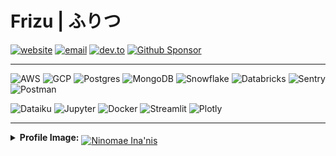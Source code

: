 <h1>Frizu | ふりつ</h1>
<a href="https://kaidenfrizu.github.io/"><img alt="website" src="https://img.shields.io/badge/Website-222222?logo=github"></a>
<a href="mailto:frizu.primary834@passmail.net"><img alt="email" src="https://img.shields.io/badge/Email-6D4AFF?logo=protonmail&logoColor=EEEFEE"></a>
<a href="https://dev.to/kaidenfrizu"><img alt="dev.to" src="https://img.shields.io/badge/Dev.to-0A0A0A?logo=devdotto&logoColor=white&color=333333"></a>
<a href="https://github.com/sponsors/KaidenFrizu"><img alt="Github Sponsor" src="https://img.shields.io/badge/Sponsor-EA4AAA?logo=githubsponsors&logoColor=EEEFEE"></a>

---

![AWS](https://img.shields.io/badge/AWS-232F3E?style=flat-square&logo=amazonwebservices&logoColor=white)
![GCP](https://img.shields.io/badge/GCP-4285F4?style=flat-square&logo=googlecloud&logoColor=white)
![Postgres](https://img.shields.io/badge/Postgres-4169E1?style=flat-square&logo=postgresql&logoColor=white)
![MongoDB](https://img.shields.io/badge/MongoDB-47A248?style=flat-square&logo=mongodb&logoColor=white)
![Snowflake](https://img.shields.io/badge/Snowflake-29B5E8?style=flat-square&logo=snowflake&logoColor=white)
![Databricks](https://img.shields.io/badge/Databricks-FF3621?style=flat-square&logo=databricks&logoColor=white)
![Sentry](https://img.shields.io/badge/Sentry-362D59?style=flat-square&logo=sentry&logoColor=white)
![Postman](https://img.shields.io/badge/Postman-FF6C37?style=flat-square&logo=postman&logoColor=white)

![Dataiku](https://img.shields.io/badge/Dataiku-2AB1AC?style=flat-square&logo=dataiku&logoColor=white)
![Jupyter](https://img.shields.io/badge/Jupyter-F37626?style=flat-square&logo=jupyter&logoColor=white)
![Docker](https://img.shields.io/badge/Docker-2496ED?style=flat-square&logo=docker&logoColor=white)
![Streamlit](https://img.shields.io/badge/Streamlit-FF4B4B?style=flat-square&logo=streamlit&logoColor=white)
![Plotly](https://img.shields.io/badge/Plotly-3F4F75?style=flat-square&logo=plotly&logoColor=white)


---

<details>
<summary><b>Profile Image:</b> <a href="https://x.com/ninomaeinanis"><img alt="Ninomae Ina'nis" src="https://img.shields.io/badge/Ninomae_Ina'nis-000000?logo=x" style="position:relative;top:5px"></a></summary>
<a href="https://x.com/ninomaeinanis/status/1386443380557705219"><img alt="Inart Link to X" src="img/Inart.png" style="width:50%; height:auto;"></a>
</details>
